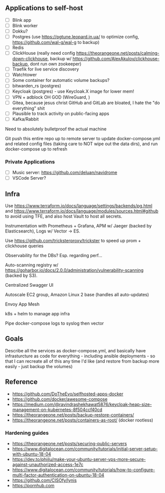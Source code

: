 ## Applications to self-host

- [ ] Blink app
- [ ] Blink worker
- [ ] Dokku?
- [ ] Postgres (use https://pgtune.leopard.in.ua/ to optimize config, https://github.com/wal-g/wal-g to backup)
- [ ] Redis
- [ ] ClickHouse (really need config https://theorangeone.net/posts/calming-down-clickhouse, backup w/ https://github.com/AlexAkulov/clickhouse-backup, dont run own zookeeper)
- [ ] Traefik for live service discovery
- [ ] Watchtower
- [ ] Some container for automatic volume backups?
- [ ] bitwarden_rs (postgres)
- [ ] Keycloak (postgres) - use Keycloak.X image for lower mem!
- [ ] VPN + adblock OH GOD (WireGuard, )
- [ ] Gitea, because jesus christ GitHub and GitLab are bloated, I hate the "do everything" shit
- [ ] Plausible to track activity on public-facing apps
- [ ] Kafka/Rabbit

Need to absolutely bulletproof the actual machine

Git push this entire repo up to remote server to update docker-compose.yml and related config files (taking care to NOT wipe out the data dirs), and run docker-compose up to refresh

### Private Applications
- [ ] Music server: https://github.com/deluan/navidrome
- [ ] VSCode Server?

## Infra
Use https://www.terraform.io/docs/language/settings/backends/pg.html and https://www.terraform.io/docs/language/modules/sources.html#github to avoid using TFE, and also host Vault to host all secrets.

Instrumentation with Prometheus + Grafana, APM w/ Jaeger (backed by Elasticsearch), Logs w/ Vector -> ES.

Use https://github.com/tricksterproxy/trickster to speed up prom + clickhouse queries

Observability for the DBs? Esp. regarding perf...

Auto-scanning registry w/ https://goharbor.io/docs/2.0.0/administration/vulnerability-scanning (backed by S3).

Centralized Swagger UI

Autoscale EC2 group, Amazon Linux 2 base (handles all auto-updates)

Envoy App Mesh

k8s + helm to manage app infra

Pipe docker-compose logs to syslog then vector

## Goals
Describe all the services as docker-compose.yml, and basically have infrasturcture as code for everything - including ansible deployments - so that I can recreate all of this any time I'd like (and restore from backup more easily - just backup the volumes)

## Reference
- https://github.com/DoTheEvo/selfhosted-apps-docker
- https://github.com/docker/awesome-compose
- https://medium.com/@ravindrashekhawat5876/keycloak-heap-size-management-on-kubernetes-8f504ccf40cd
- https://theorangeone.net/posts/backup-restore-containers/
- https://theorangeone.net/posts/containers-as-root/ (docker rootless)

### Hardening guides
- https://theorangeone.net/posts/securing-public-servers
- https://www.digitalocean.com/community/tutorials/initial-server-setup-with-ubuntu-18-04
- https://dev.to/phiilu/make-your-ubuntu-server-vps-more-secure-against-unauthorized-access-1e7c
- https://www.digitalocean.com/community/tutorials/how-to-configure-multi-factor-authentication-on-ubuntu-18-04
- https://github.com/CISOfy/lynis
- https://pornhub.com

